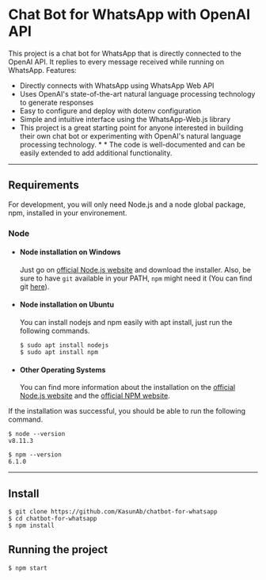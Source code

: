 # Chat Bot for WhatsApp with OpenAI API

This project is a chat bot for WhatsApp that is directly connected to the OpenAI API. It replies to every message received while running on WhatsApp.
Features:

* Directly connects with WhatsApp using WhatsApp Web API
* Uses OpenAI's state-of-the-art natural language processing technology to generate responses
* Easy to configure and deploy with dotenv configuration
* Simple and intuitive interface using the WhatsApp-Web.js library
* This project is a great starting point for anyone interested in building their own chat bot or experimenting with OpenAI's natural language processing technology. * * The code is well-documented and can be easily extended to add additional functionality.

---
## Requirements

For development, you will only need Node.js and a node global package, npm, installed in your environement.

### Node
- #### Node installation on Windows

  Just go on [official Node.js website](https://nodejs.org/) and download the installer.
Also, be sure to have `git` available in your PATH, `npm` might need it (You can find git [here](https://git-scm.com/)).

- #### Node installation on Ubuntu

  You can install nodejs and npm easily with apt install, just run the following commands.

      $ sudo apt install nodejs
      $ sudo apt install npm

- #### Other Operating Systems
  You can find more information about the installation on the [official Node.js website](https://nodejs.org/) and the [official NPM website](https://npmjs.org/).

If the installation was successful, you should be able to run the following command.

    $ node --version
    v8.11.3

    $ npm --version
    6.1.0

---

## Install

    $ git clone https://github.com/KasunAb/chatbot-for-whatsapp
    $ cd chatbot-for-whatsapp
    $ npm install

## Running the project

    $ npm start
